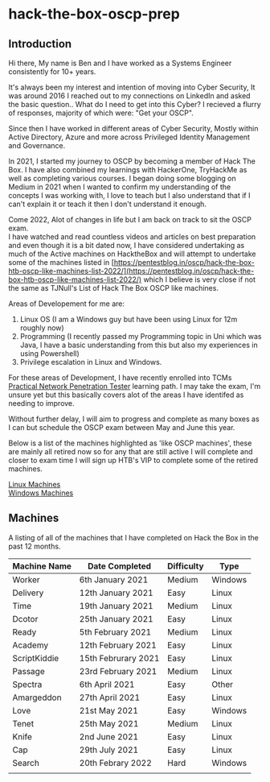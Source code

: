 # hack-the-box-oscp-prep

## Introduction

Hi there, My name is Ben and I have worked as a Systems Engineer consistently for 10+ years.

It's always been my interest and intention of moving into Cyber Security, It was around 2016 I reached out to my connections on LinkedIn and asked the basic question.. What do I need to get into this Cyber? I recieved a flurry of responses, majority of which were: "Get your OSCP".&#x20;

Since then I have worked in different areas of Cyber Security, Mostly within Active Directory, Azure and more across Privileged Identity Management and Governance.

In 2021, I started my journey to OSCP by becoming a member of Hack The Box.  I have also combined my learnings with HackerOne, TryHackMe as well as completing various courses. I began doing some blogging on Medium in 2021 when I wanted to confirm my understanding of the concepts I was working with, I love to teach but I also understand that if I can't explain it or teach it then I don't understand it enough.&#x20;

Come 2022, Alot of changes in life but I am back on track to sit the OSCP exam. \
I have watched and read countless videos and articles on best preparation and even though it is a bit dated now, I have considered undertaking as much of the Active machines on HacktheBox and will attempt to undertake some of the machines listed in [https://pentestblog.in/oscp/hack-the-box-htb-oscp-like-machines-list-2022/](https://pentestblog.in/oscp/hack-the-box-htb-oscp-like-machines-list-2022/) which I believe is very close if not the same as TJNull's List of Hack The Box OSCP like machines.

Areas of Developement for me are:

1. Linux OS (I am a Windows guy but have been using Linux for 12m roughly now)
2. Programming (I recently passed my Programming topic in Uni which was Java, I have a basic understanding from this but also my experiences in using Powershell)
3. Privilege escalation in Linux and Windows.

For these areas of Development, I have recently enrolled into TCMs [Practical Network Penetration Tester](https://certifications.tcm-sec.com/pnpt/) learning path. I may take the exam, I'm unsure yet but this basically covers alot of the areas I have identifed as needing to improve.

Without further delay, I will aim to progress and complete as many boxes as I can but schedule the OSCP exam between May and June this year.

Below is a list of the machines highlighted as 'like OSCP machines', these are mainly all retired now so for any that are still active I will complete and closer to exam time I will sign up HTB's VIP to complete some of the retired machines.

[Linux Machines](https://github.com/br-ashlin/OSCP-Preparation/blob/main/hack-the-box/readme/machines-1/linux.md)\
[Windows Machines](https://github.com/br-ashlin/OSCP-Preparation/blob/main/hack-the-box/readme/machines-1/windows.md)

## Machines

A listing of all of the machines that I have completed on Hack the Box in the past 12 months.

| Machine Name | Date Completed      | Difficulty | Type    |
| ------------ | ------------------- | ---------- | ------- |
| Worker       | 6th January 2021    | Medium     | Windows |
| Delivery     | 12th January 2021   | Easy       | Linux   |
| Time         | 19th January 2021   | Medium     | Linux   |
| Dcotor       | 25th January 2021   | Easy       | Linux   |
| Ready        | 5th February 2021   | Medium     | Linux   |
| Academy      | 12th February 2021  | Easy       | Linux   |
| ScriptKiddie | 15th Februrary 2021 | Easy       | Linux   |
| Passage      | 23rd February 2021  | Medium     | Linux   |
| Spectra      | 6th April 2021      | Easy       | Other   |
| Amargeddon   | 27th April 2021     | Easy       | Linux   |
| Love         | 21st May 2021       | Easy       | Windows |
| Tenet        | 25th May 2021       | Medium     | Linux   |
| Knife        | 2nd June 2021       | Easy       | Linux   |
| Cap          | 29th July 2021      | Easy       | Linux   |
| Search       | 20th Febrary 2022   | Hard       | Windows |
|              |                     |            |         |
